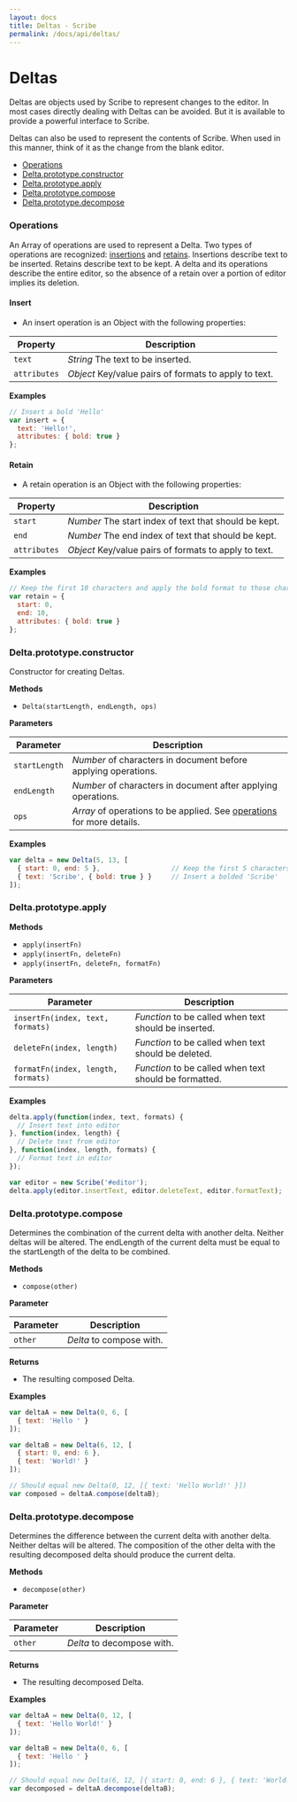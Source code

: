 ```yaml
---
layout: docs
title: Deltas - Scribe
permalink: /docs/api/deltas/
---
```


# Deltas

Deltas are objects used by Scribe to represent changes to the editor. In most cases directly dealing with Deltas can be avoided. But it is available to provide a powerful interface to Scribe.

Deltas can also be used to represent the contents of Scribe. When used in this manner, think of it as the change from the blank editor.

- [Operations](#operations)
- [Delta.prototype.constructor](#constructor)
- [Delta.prototype.apply](#apply)
- [Delta.prototype.compose](#compose)
- [Delta.prototype.decompose](#decompose)

### Operations

An Array of operations are used to represent a Delta. Two types of operations are recognized: [insertions](#insert) and [retains](#retain). Insertions describe text to be inserted. Retains describe text to be kept. A delta and its operations describe the entire editor, so the absence of a retain over a portion of editor implies its deletion.

#### Insert

- An insert operation is an Object with the following properties:

| Property     | Description
|--------------|-------------
| `text`       | _String_ The text to be inserted.
| `attributes` | _Object_ Key/value pairs of formats to apply to text.

**Examples**

```javascript
// Insert a bold 'Hello'
var insert = {
  text: 'Hello!',
  attributes: { bold: true }
};
```

#### Retain

- A retain operation is an Object with the following properties:

| Property     | Description
|--------------|-------------
| `start`      | _Number_ The start index of text that should be kept.
| `end`        | _Number_ The end index of text that should be kept.
| `attributes` | _Object_ Key/value pairs of formats to apply to text.

**Examples**

```javascript
// Keep the first 10 characters and apply the bold format to those characters
var retain = {
  start: 0,
  end: 10,
  attributes: { bold: true }
};
```

### Delta.prototype.constructor

Constructor for creating Deltas.

**Methods**

- `Delta(startLength, endLength, ops)`

**Parameters**

| Parameter      | Description
|----------------|-------------
| `startLength`  | _Number_ of characters in document before applying operations.
| `endLength`    | _Number_ of characters in document after applying operations.
| `ops`          | _Array_ of operations to be applied. See [operations](#operations) for more details.

**Examples**

```javascript
var delta = new Delta(5, 13, [
  { start: 0, end: 5 },                  // Keep the first 5 characters
  { text: 'Scribe', { bold: true } }     // Insert a bolded 'Scribe'
]);
```

### Delta.prototype.apply

**Methods**

- `apply(insertFn)`
- `apply(insertFn, deleteFn)`
- `apply(insertFn, deleteFn, formatFn)`

**Parameters**

| Parameter                          | Description
|------------------------------------|-------------
| `insertFn(index, text, formats)`   | _Function_ to be called when text should be inserted.
| `deleteFn(index, length)`          | _Function_ to be called when text should be deleted.
| `formatFn(index, length, formats)` | _Function_ to be called when text should be formatted.

**Examples**

```javascript
delta.apply(function(index, text, formats) {
  // Insert text into editor
}, function(index, length) {
  // Delete text from editor
}, function(index, length, formats) {
  // Format text in editor
});
```

```javascript
var editor = new Scribe('#editor');
delta.apply(editor.insertText, editor.deleteText, editor.formatText);
```

### Delta.prototype.compose

Determines the combination of the current delta with another delta. Neither deltas will be altered. The endLength of the current delta must be equal to the startLength of the delta to be combined.

**Methods**

- `compose(other)`

**Parameter**

| Parameter | Description
|-----------|-------------
| `other`   | _Delta_ to compose with.

**Returns**

- The resulting composed Delta.

**Examples**

```javascript
var deltaA = new Delta(0, 6, [
  { text: 'Hello ' }
]);

var deltaB = new Delta(6, 12, [
  { start: 0, end: 6 },
  { text: 'World!' }
]);

// Should equal new Delta(0, 12, [{ text: 'Hello World!' }])
var composed = deltaA.compose(deltaB);
```

### Delta.prototype.decompose

Determines the difference between the current delta with another delta. Neither deltas will be altered. The composition of the other delta with the resulting decomposed delta should produce the current delta.

**Methods**

- `decompose(other)`

**Parameter**

| Parameter | Description
|-----------|-------------
| `other`   | _Delta_ to decompose with.

**Returns**

- The resulting decomposed Delta.

**Examples**

```javascript
var deltaA = new Delta(0, 12, [
  { text: 'Hello World!' }
]);

var deltaB = new Delta(0, 6, [
  { text: 'Hello ' }
]);

// Should equal new Delta(6, 12, [{ start: 0, end: 6 }, { text: 'World!' }])
var decomposed = deltaA.decompose(deltaB);

```
